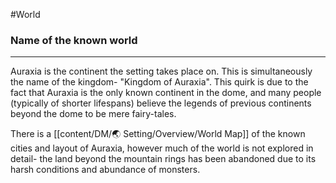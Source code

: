 #World

### Name of the known world
---
Auraxia is the continent the setting takes place on. This is simultaneously the name of the kingdom- "Kingdom of Auraxia". 
This quirk is due to the fact that Auraxia is the only known continent in the dome, and many people (typically of shorter lifespans) believe the legends of previous continents beyond the dome to be mere fairy-tales.  

There is a [[content/DM/🌏︎ Setting/Overview/World Map]] of the known cities and layout of Auraxia, however much of the world is not explored in detail- the land beyond the mountain rings has been abandoned due to its harsh conditions and abundance of monsters.